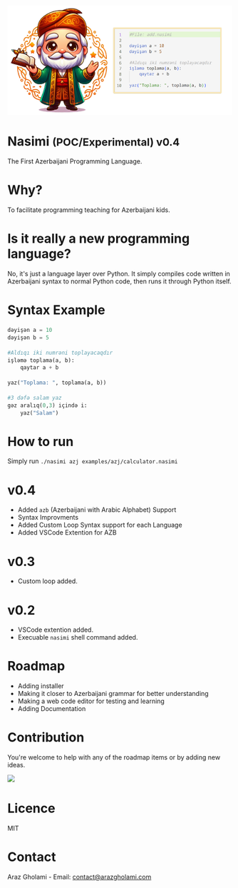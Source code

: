 <p align="center">
  <img src="nasimi.png" alt="Nasimi">
<h1>Nasimi <small>(POC/Experimental) v0.4</small></h1>
    The First Azerbaijani Programming Language.
</p>

# Why?
To facilitate programming teaching for Azerbaijani kids.

# Is it really a new programming language?
No, it's just a language layer over Python. It simply compiles code written in Azerbaijani syntax to normal Python code, then runs it through Python itself.

# Syntax Example
```python
dəyişən a = 10
dəyişən b = 5

#Aldıqı iki numrəni toplayacaqdır
işləmə toplama(a, b):
	qaytar a + b

yaz("Toplama: ", toplama(a, b))

#3 dəfə salam yaz
gəz aralıq(0,3) içində i:
	yaz("Salam")
```

# How to run
Simply run `./nasimi azj examples/azj/calculator.nasimi`

# v0.4
- Added `azb` (Azerbaijani with Arabic Alphabet) Support
- Syntax Improvments
- Added Custom Loop Syntax support for each Language
- Added VSCode Extention for AZB

# v0.3
- Custom loop added.

# v0.2
- VSCode extention added.
- Execuable `nasimi` shell command added.

# Roadmap
- Adding installer
- Making it closer to Azerbaijani grammar for better understanding
- Making a web code editor for testing and learning
- Adding Documentation

# Contribution
You're welcome to help with any of the roadmap items or by adding new ideas.

<a href="meacoffee.com/arazgholami"><img src="https://cdn.buymeacoffee.com/buttons/v2/default-yellow.png" width="200" /></a>

# Licence
MIT

# Contact 
Araz Gholami - Email: contact@arazgholami.com
